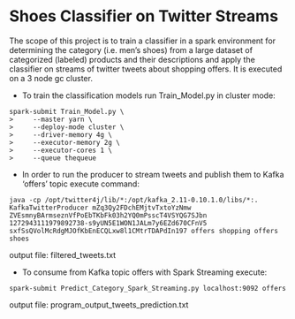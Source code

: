 # Shoes Classifier on Twitter Streams

The scope of this project is to train a classifier in a spark environment for determining the category (i.e. men’s shoes) from a large dataset of categorized (labeled) products and their descriptions and apply the classifier on streams of twitter tweets about shopping offers. It is executed on a 3 node gc cluster.


* To train the classification models run Train_Model.py in cluster mode:

```
spark-submit Train_Model.py \
>     --master yarn \
>     --deploy-mode cluster \
>     --driver-memory 4g \
>     --executor-memory 2g \
>     --executor-cores 1 \
>     --queue thequeue
```

* In order to run the producer to stream tweets and publish them to Kafka ‘offers’ topic execute command:

```
java -cp /opt/twitter4j/lib/*:/opt/kafka_2.11-0.10.1.0/libs/*:. KafkaTwitterProducer mZq3Qy2FDchEMjtvTxtoYzNmw ZVEsmnyBArmseznVfPoEbTKbFk03h2YQ0mPsscT4VSYQG7SJbn 1272943111979892738-s9yUN5E1WON1JALm7y6EZd670CFnV5 sxfSsQVolMcRdgMJOfKbEnECQLxw8l1CMtrTDAPdIn197 offers shopping offers shoes
```
output file: filtered_tweets.txt

* To consume from Kafka topic offers with Spark Streaming execute:

```
spark-submit Predict_Category_Spark_Streaming.py localhost:9092 offers
```
output file: program_output_tweets_prediction.txt
